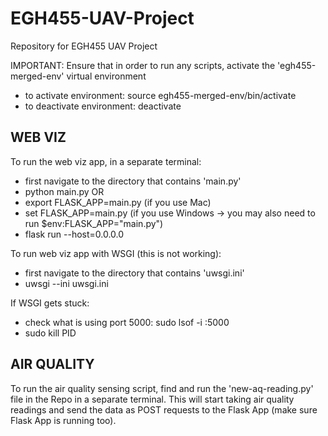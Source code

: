 # EGH455-UAV-Project
Repository for EGH455 UAV Project

IMPORTANT: Ensure that in order to run any scripts, activate the 'egh455-merged-env' virtual environment
* to activate environment: source egh455-merged-env/bin/activate
* to deactivate environment: deactivate

## WEB VIZ
To run the web viz app, in a separate terminal:
* first navigate to the directory that contains 'main.py'
* python main.py
OR
* export FLASK_APP=main.py (if you use Mac)
* set FLASK_APP=main.py (if you use Windows -> you may also need to run $env:FLASK_APP="main.py")
* flask run --host=0.0.0.0

To run web viz app with WSGI (this is not working):
* first navigate to the directory that contains 'uwsgi.ini'
* uwsgi --ini uwsgi.ini

If WSGI gets stuck:
* check what is using port 5000: sudo lsof -i :5000
* sudo kill PID


## AIR QUALITY
To run the air quality sensing script, find and run the 'new-aq-reading.py' file in the Repo in a separate terminal. This will start taking air quality readings and send the data as POST requests to the Flask App (make sure Flask App is running too).



